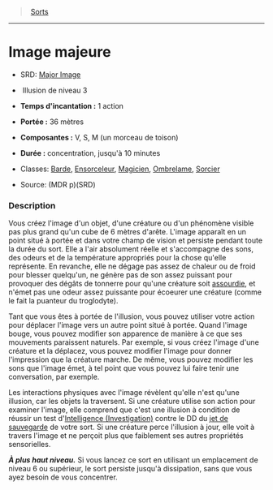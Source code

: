 ﻿---
!SpellItem
Family: SpellHD
Name: Image majeure
Type: Illusion
Level: 3
CastingTime: 1 action
Range: 36 mètres
Components: V, S, M (un morceau de toison)
Duration: concentration, jusqu'à 10 minutes
Classes: '[Barde](hd_bard.md), [Ensorceleur](hd_sorcerer.md), [Magicien](hd_wizard.md), [Ombrelame](hd_rogue_ombrelame.md), [Sorcier](hd_warlock.md)'
Source: (MDR p)(SRD)
AltName: '[Major Image](srd_spells_major_image.md)'
Id: spells_hd.md#image-majeure
ParentLink: spells_hd.md#sorts
ParentName: Sorts
NameLevel: 1
Attributes:
  Name: Image majeure
  Markdown: >+
    # <!--Name-->Image majeure<!--/Name-->


    - SRD: <!--AltName-->[Major Image](srd_spells_major_image.md)<!--/AltName-->


    -  <!--Type-->Illusion<!--/Type--> de niveau <!--Level-->3<!--/Level-->


    - **Temps d'incantation :** <!--CastingTime-->1 action<!--/CastingTime-->


    - **Portée :** <!--Range-->36 mètres<!--/Range-->


    - **Composantes :** <!--Components-->V, S, M (un morceau de toison)<!--/Components-->


    - **Durée :** <!--Duration-->concentration, jusqu'à 10 minutes<!--/Duration-->


    - Classes: <!--Classes-->[Barde](hd_bard.md), [Ensorceleur](hd_sorcerer.md), [Magicien](hd_wizard.md), [Ombrelame](hd_rogue_ombrelame.md), [Sorcier](hd_warlock.md)<!--/Classes-->


    - Source: <!--Source-->(MDR p)(SRD)<!--/Source-->


    ### Description


    Vous créez l'image d'un objet, d'une créature ou d'un phénomène visible pas plus grand qu'un cube de 6 mètres d'arête. L'image apparaît en un point situé à portée et dans votre champ de vision et persiste pendant toute la durée du sort. Elle a l'air absolument réelle et s'accompagne des sons, des odeurs et de la température appropriés pour la chose qu'elle représente. En revanche, elle ne dégage pas assez de chaleur ou de froid pour blesser quelqu'un, ne génère pas de son assez puissant pour provoquer des dégâts de tonnerre pour qu'une créature soit [assourdie](hd_conditions_assourdi.md), et n'émet pas une odeur assez puissante pour écoeurer une créature (comme le fait la puanteur du troglodyte).


    Tant que vous êtes à portée de l'illusion, vous pouvez utiliser votre action pour déplacer l'image vers un autre point situé à portée. Quand l'image bouge, vous pouvez modifier son apparence de manière à ce que ses mouvements paraissent naturels. Par exemple, si vous créez l'image d'une créature et la déplacez, vous pouvez modifier l'image pour donner l'impression que la créature marche. De même, vous pouvez modifier les sons que l'image émet, à tel point que vous pouvez lui faire tenir une conversation, par exemple.


    Les interactions physiques avec l'image révèlent qu'elle n'est qu'une illusion, car les objets la traversent. Si une créature utilise son action pour examiner l'image, elle comprend que c'est une illusion à condition de réussir un test d'[Intelligence (Investigation)](hd_abilities_intelligence_investigation.md) contre le DD du [jet de sauvegarde](hd_abilities_jets_de_sauvegarde.md) de votre sort. Si une créature perce l'illusion à jour, elle voit à travers l'image et ne perçoit plus que faiblement ses autres propriétés sensorielles.


    **_À plus haut niveau._** Si vous lancez ce sort en utilisant un emplacement de niveau 6 ou supérieur, le sort persiste jusqu'à dissipation, sans que vous ayez besoin de vous concentrer.

  AltName: '[Major Image](srd_spells_major_image.md)'
  Type: Illusion
  Level: 3
  CastingTime: 1 action
  Range: 36 mètres
  Components: V, S, M (un morceau de toison)
  Duration: concentration, jusqu'à 10 minutes
  Classes: '[Barde](hd_bard.md), [Ensorceleur](hd_sorcerer.md), [Magicien](hd_wizard.md), [Ombrelame](hd_rogue_ombrelame.md), [Sorcier](hd_warlock.md)'
  Source: (MDR p)(SRD)
AttributesDictionary: >+
  Name: Image majeure

  Markdown: >+

    # <!--Name-->Image majeure<!--/Name-->





    - SRD: <!--AltName-->[Major Image](srd_spells_major_image.md)<!--/AltName-->





    -  <!--Type-->Illusion<!--/Type--> de niveau <!--Level-->3<!--/Level-->





    - **Temps d'incantation :** <!--CastingTime-->1 action<!--/CastingTime-->





    - **Portée :** <!--Range-->36 mètres<!--/Range-->





    - **Composantes :** <!--Components-->V, S, M (un morceau de toison)<!--/Components-->





    - **Durée :** <!--Duration-->concentration, jusqu'à 10 minutes<!--/Duration-->





    - Classes: <!--Classes-->[Barde](hd_bard.md), [Ensorceleur](hd_sorcerer.md), [Magicien](hd_wizard.md), [Ombrelame](hd_rogue_ombrelame.md), [Sorcier](hd_warlock.md)<!--/Classes-->





    - Source: <!--Source-->(MDR p)(SRD)<!--/Source-->





    ### Description





    Vous créez l'image d'un objet, d'une créature ou d'un phénomène visible pas plus grand qu'un cube de 6 mètres d'arête. L'image apparaît en un point situé à portée et dans votre champ de vision et persiste pendant toute la durée du sort. Elle a l'air absolument réelle et s'accompagne des sons, des odeurs et de la température appropriés pour la chose qu'elle représente. En revanche, elle ne dégage pas assez de chaleur ou de froid pour blesser quelqu'un, ne génère pas de son assez puissant pour provoquer des dégâts de tonnerre pour qu'une créature soit [assourdie](hd_conditions_assourdi.md), et n'émet pas une odeur assez puissante pour écoeurer une créature (comme le fait la puanteur du troglodyte).





    Tant que vous êtes à portée de l'illusion, vous pouvez utiliser votre action pour déplacer l'image vers un autre point situé à portée. Quand l'image bouge, vous pouvez modifier son apparence de manière à ce que ses mouvements paraissent naturels. Par exemple, si vous créez l'image d'une créature et la déplacez, vous pouvez modifier l'image pour donner l'impression que la créature marche. De même, vous pouvez modifier les sons que l'image émet, à tel point que vous pouvez lui faire tenir une conversation, par exemple.





    Les interactions physiques avec l'image révèlent qu'elle n'est qu'une illusion, car les objets la traversent. Si une créature utilise son action pour examiner l'image, elle comprend que c'est une illusion à condition de réussir un test d'[Intelligence (Investigation)](hd_abilities_intelligence_investigation.md) contre le DD du [jet de sauvegarde](hd_abilities_jets_de_sauvegarde.md) de votre sort. Si une créature perce l'illusion à jour, elle voit à travers l'image et ne perçoit plus que faiblement ses autres propriétés sensorielles.





    **_À plus haut niveau._** Si vous lancez ce sort en utilisant un emplacement de niveau 6 ou supérieur, le sort persiste jusqu'à dissipation, sans que vous ayez besoin de vous concentrer.



  AltName: '[Major Image](srd_spells_major_image.md)'

  Type: Illusion

  Level: 3

  CastingTime: 1 action

  Range: 36 mètres

  Components: V, S, M (un morceau de toison)

  Duration: concentration, jusqu'à 10 minutes

  Classes: '[Barde](hd_bard.md), [Ensorceleur](hd_sorcerer.md), [Magicien](hd_wizard.md), [Ombrelame](hd_rogue_ombrelame.md), [Sorcier](hd_warlock.md)'

  Source: (MDR p)(SRD)

---
> [Sorts](hd_spells.md)

---

# Image majeure

- SRD: [Major Image](srd_spells_major_image.md)

-  Illusion de niveau 3

- **Temps d'incantation :** 1 action

- **Portée :** 36 mètres

- **Composantes :** V, S, M (un morceau de toison)

- **Durée :** concentration, jusqu'à 10 minutes

- Classes: [Barde](hd_bard.md), [Ensorceleur](hd_sorcerer.md), [Magicien](hd_wizard.md), [Ombrelame](hd_rogue_ombrelame.md), [Sorcier](hd_warlock.md)

- Source: (MDR p)(SRD)

### Description

Vous créez l'image d'un objet, d'une créature ou d'un phénomène visible pas plus grand qu'un cube de 6 mètres d'arête. L'image apparaît en un point situé à portée et dans votre champ de vision et persiste pendant toute la durée du sort. Elle a l'air absolument réelle et s'accompagne des sons, des odeurs et de la température appropriés pour la chose qu'elle représente. En revanche, elle ne dégage pas assez de chaleur ou de froid pour blesser quelqu'un, ne génère pas de son assez puissant pour provoquer des dégâts de tonnerre pour qu'une créature soit [assourdie](hd_conditions_assourdi.md), et n'émet pas une odeur assez puissante pour écoeurer une créature (comme le fait la puanteur du troglodyte).

Tant que vous êtes à portée de l'illusion, vous pouvez utiliser votre action pour déplacer l'image vers un autre point situé à portée. Quand l'image bouge, vous pouvez modifier son apparence de manière à ce que ses mouvements paraissent naturels. Par exemple, si vous créez l'image d'une créature et la déplacez, vous pouvez modifier l'image pour donner l'impression que la créature marche. De même, vous pouvez modifier les sons que l'image émet, à tel point que vous pouvez lui faire tenir une conversation, par exemple.

Les interactions physiques avec l'image révèlent qu'elle n'est qu'une illusion, car les objets la traversent. Si une créature utilise son action pour examiner l'image, elle comprend que c'est une illusion à condition de réussir un test d'[Intelligence (Investigation)](hd_abilities_intelligence_investigation.md) contre le DD du [jet de sauvegarde](hd_abilities_jets_de_sauvegarde.md) de votre sort. Si une créature perce l'illusion à jour, elle voit à travers l'image et ne perçoit plus que faiblement ses autres propriétés sensorielles.

**_À plus haut niveau._** Si vous lancez ce sort en utilisant un emplacement de niveau 6 ou supérieur, le sort persiste jusqu'à dissipation, sans que vous ayez besoin de vous concentrer.

